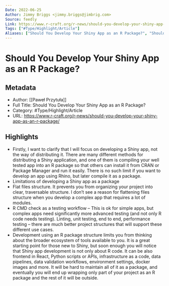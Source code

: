 ```yaml
---
Date: 2022-06-25
Author: Jimmy Briggs <jimmy.briggs@jimbrig.com>
Source: feedly
Link: https://www.r-craft.org/r-news/should-you-develop-your-shiny-app-as-an-r-package/
Tags: ["#Type/Highlight/Article"]
Aliases: ["Should You Develop Your Shiny App as an R Package?", "Should You Develop Your Shiny App as an R Package?"]
---
```

# Should You Develop Your Shiny App as an R Package?

## Metadata
- Author: [[Paweł Przytuła]]
- Full Title: Should You Develop Your Shiny App as an R Package?
- Category: #Type/Highlight/Article
- URL: https://www.r-craft.org/r-news/should-you-develop-your-shiny-app-as-an-r-package/

## Highlights
- Firstly, I want to clarify that I will focus on developing a Shiny app, not the way of distributing it. There are many different methods for distributing a Shiny application, and one of them is compiling your well tested app into an R package so that others can install it from CRAN or Package Manager and run it easily. There is no such limit if you want to develop an app using Rhino, but later compile it as a package.
- Limitations of developing a Shiny app as a package
- Flat files structure. It prevents you from organizing your project into clear, traversable structure. I don’t see a reason for flattening files structure when you develop a complex app that requires a lot of modules.
- R CMD check as a testing workflow – This is ok for simple apps, but complex apps need significantly more advanced testing (and not only R code needs testing). Linting, unit testing, end to end, performance testing – there are much better project structures that will support these different use cases.
- Development using an R package structure limits you from thinking about the broader ecosystem of tools available to you. It is a great starting point for those new to Shiny, but soon enough you will notice that Shiny app development is not only about R code. It can be also frontend in React, Python scripts or APIs, infrastructure as a code, data pipelines, data validation workflows, environment settings, docker images and more. It will be hard to maintain all of it as a package, and eventually you will end up wrapping only part of your project as an R package and the rest of it will be outside.
